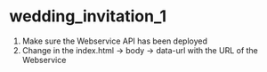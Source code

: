 # wedding_invitation_1

1. Make sure the Webservice API has been deployed
2. Change in the index.html -> body -> data-url with the URL of the Webservice

